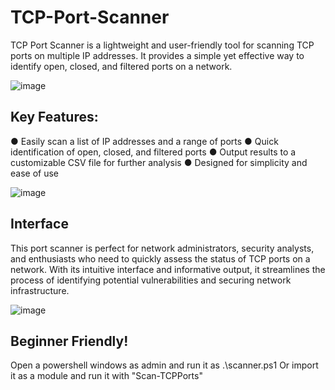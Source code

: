 # TCP-Port-Scanner
TCP Port Scanner is a lightweight and user-friendly tool for scanning TCP ports on multiple IP addresses. It provides a simple yet effective way to identify open, closed, and filtered ports on a network.

![image](https://github.com/vMawk/TCP-Port-Scanner/assets/117638856/e825e368-7083-4f53-a8d2-30a2f45b53bc)


## Key Features: ##

● Easily scan a list of IP addresses and a range of ports ● Quick identification of open, closed, and filtered ports ● Output results to a customizable CSV file for further analysis ● Designed for simplicity and ease of use

![image](https://github.com/vMawk/TCP-Port-Scanner/assets/117638856/e8b0bcd9-b92c-417e-9b71-df95868a1166)

## Interface ##
This port scanner is perfect for network administrators, security analysts, and enthusiasts who need to quickly assess the status of TCP ports on a network. With its intuitive interface and informative output, it streamlines the process of identifying potential vulnerabilities and securing network infrastructure.

![image](https://github.com/vMawk/TCP-Port-Scanner/assets/117638856/a0f9cd00-17fd-47dc-b667-fa5cf9f5d094)


## Beginner Friendly! ##
Open a powershell windows as admin and run it as .\scanner.ps1
Or import it as a module and run it with "Scan-TCPPorts"
